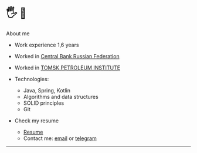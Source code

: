 
# 🖐️  🐻 
  
About me
- Work experience 1,6 years
- Worked in [Central Bank Russian Federation](https://www.cbr.ru/)
- Worked in [TOMSK PETROLEUM INSTITUTE](https://www.tomskneft.ru/)
- Technologies:
  - Java, Spring, Kotlin
  - Algorithms and data structures
  - SOLID principles
  - Git

- Check my resume
  - [Resume](https://docs.google.com/document/d/1_SJ9qAjOF-7h-UHuPAjK6kRAputLPGT3j6cMuGcNjuQ/edit#)
  - Contact me: [email](mailto:porodnov.b@mail.ru) or [telegram](https://t.me/porodnovboris)

________________________________________________________________________________________________________________________